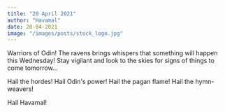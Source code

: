 ```yaml
---
title: "20 April 2021"
author: "Havamal"
date: 20-04-2021
image: "/images/posts/stock_logo.jpg"
---
```


Warriors of Odin! The ravens brings whispers that something will happen this Wednesday! Stay vigilant and look to the skies for signs of things to come tomorrow...

Hail the hordes! Hail Odin's power! Hail the pagan flame! Hail the hymn-weavers! 

Hail Havamal!